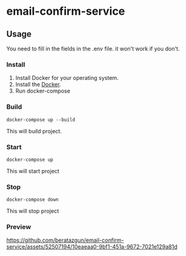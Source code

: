 # email-confirm-service

## Usage 

You need to fill in the fields in the .env file. it won't work if you don't.

### Install

1. Install Docker for your operating system.
2. Install the [Docker](https://www.docker.com/).
3. Run docker-compose

### Build
```
docker-compose up --build
```
This will build project.

### Start
```
docker-compose up
```
This will start project


### Stop
```
docker-compose down
```
This will stop project


### Preview


https://github.com/beratazgun/email-confirm-service/assets/52507194/10eaeaa0-9bf1-451a-9672-7021e129a81d

